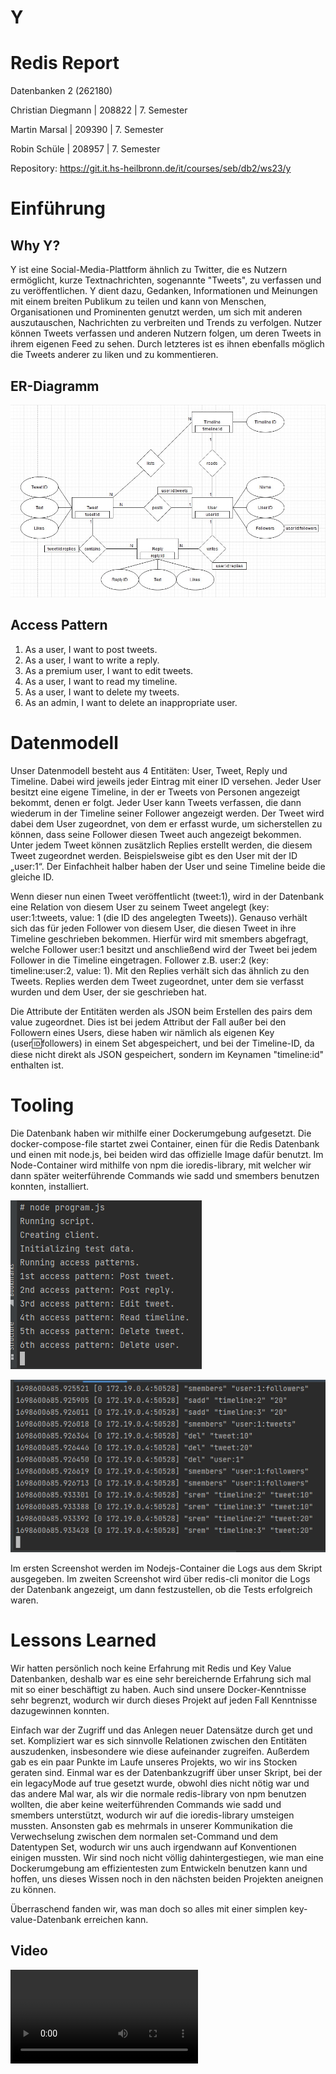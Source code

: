 # Y

# Redis Report

Datenbanken 2 (262180)

Christian Diegmann | 208822 | 7. Semester

Martin Marsal | 209390 | 7. Semester

Robin Schüle | 208957 | 7. Semester

Repository: https://git.it.hs-heilbronn.de/it/courses/seb/db2/ws23/y

# Einführung

## Why Y?
Y ist eine Social-Media-Plattform ähnlich zu Twitter, die es Nutzern ermöglicht, kurze Textnachrichten, sogenannte "Tweets", zu verfassen und zu veröffentlichen. 
Y dient dazu, Gedanken, Informationen und Meinungen mit einem breiten Publikum zu teilen und kann von Menschen, Organisationen und Prominenten genutzt werden, 
um sich mit anderen auszutauschen, Nachrichten zu verbreiten und Trends zu verfolgen. 
Nutzer können Tweets verfassen und anderen Nutzern folgen, um deren Tweets in ihrem eigenen Feed zu sehen. 
Durch letzteres ist es ihnen ebenfalls möglich die Tweets anderer zu liken und zu kommentieren. 

## ER-Diagramm
![ER-Diagramm](media/er-diagram.jpg)

## Access Pattern
1.	As a user, I want to post tweets.
2.	As a user, I want to write a reply.
3.	As a premium user, I want to edit tweets.
4.	As a user, I want to read my timeline.
5.	As a user, I want to delete my tweets.
6.	As an admin, I want to delete an inappropriate user.

# Datenmodell

Unser Datenmodell besteht aus 4 Entitäten: User, Tweet, Reply und Timeline. Dabei wird jeweils jeder Eintrag mit einer ID versehen. 
Jeder User besitzt eine eigene Timeline, in der er Tweets von Personen angezeigt bekommt, denen er folgt. Jeder User kann Tweets verfassen, die dann wiederum in der Timeline seiner Follower angezeigt werden. 
Der Tweet wird dabei dem User zugeordnet, von dem er erfasst wurde, um sicherstellen zu können, dass seine Follower diesen Tweet auch angezeigt bekommen. 
Unter jedem Tweet können zusätzlich Replies erstellt werden, die diesem Tweet zugeordnet werden.
Beispielsweise gibt es den User mit der ID „user:1“.
Der Einfachheit halber haben der User und seine Timeline beide die gleiche ID.

Wenn dieser nun einen Tweet veröffentlicht (tweet:1), wird in der Datenbank eine Relation von diesem User zu seinem Tweet angelegt (key: user:1:tweets, value: 1 (die ID des angelegten Tweets)). 
Genauso verhält sich das für jeden Follower von diesem User, die diesen Tweet in ihre Timeline geschrieben bekommen. 
Hierfür wird mit smembers abgefragt, welche Follower user:1 besitzt und anschließend wird der Tweet bei jedem Follower in die Timeline eingetragen. 
Follower z.B. user:2 (key: timeline:user:2, value: 1). Mit den Replies verhält sich das ähnlich zu den Tweets. Replies werden dem Tweet zugeordnet, unter dem sie verfasst wurden und dem User, der sie geschrieben hat.

Die Attribute der Entitäten werden als JSON beim Erstellen des pairs dem value zugeordnet. Dies ist bei jedem Attribut der Fall außer bei den Followern eines Users, diese haben wir
nämlich als eigenen Key (user:id:followers) in einem Set abgespeichert, und bei der Timeline-ID, da diese nicht direkt als JSON gespeichert, sondern im Keynamen "timeline:id" enthalten
ist.

# Tooling

Die Datenbank haben wir mithilfe einer Dockerumgebung aufgesetzt. Die docker-compose-file startet zwei Container, einen für die Redis Datenbank und einen mit node.js, bei beiden wird das
offizielle Image dafür benutzt. Im Node-Container wird mithilfe von npm die ioredis-library, mit welcher wir dann später weiterführende Commands wie sadd und smembers benutzen konnten,
installiert.

![Konsolenausgabe 1](media/console1.PNG)

![Konsolenausgabe 2](media/console2.PNG)

Im ersten Screenshot werden im Nodejs-Container die Logs aus dem Skript ausgegeben. Im zweiten Screenshot wird über redis-cli monitor die Logs der Datenbank angezeigt, um dann
festzustellen, ob die Tests erfolgreich waren.

# Lessons Learned

Wir hatten persönlich noch keine Erfahrung mit Redis und Key Value Datenbanken, deshalb war es eine sehr bereichernde Erfahrung sich mal mit so einer beschäftigt zu haben. Auch sind
unsere Docker-Kenntnisse sehr begrenzt, wodurch wir durch dieses Projekt auf jeden Fall Kenntnisse dazugewinnen konnten.

Einfach war der Zugriff und das Anlegen neuer Datensätze durch get und set.
Kompliziert war es sich sinnvolle Relationen zwischen den Entitäten auszudenken, insbesondere wie diese aufeinander zugreifen. Außerdem gab es ein paar Punkte im Laufe unseres Projekts,
wo wir ins Stocken geraten sind. Einmal war es der Datenbankzugriff über unser Skript, bei der ein legacyMode auf true gesetzt wurde, obwohl dies nicht nötig war und das andere Mal war,
als wir die normale redis-library von npm benutzen wollten, die aber keine weiterführenden Commands wie sadd und smembers unterstützt, wodurch wir auf die ioredis-library umsteigen
mussten. Ansonsten gab es mehrmals in unserer Kommunikation die Verwechselung zwischen dem normalen set-Command und dem Datentypen Set, wodurch wir uns auch irgendwann auf Konventionen
einigen mussten. Wir sind noch nicht völlig dahintergestiegen, wie man eine Dockerumgebung am effizientesten zum Entwickeln benutzen kann und hoffen, uns dieses Wissen noch in den nächsten beiden
Projekten aneignen zu können.

Überraschend fanden wir, was man doch so alles mit einer simplen key-value-Datenbank erreichen kann.

## Video

![Video](media/Redis.mp4)
